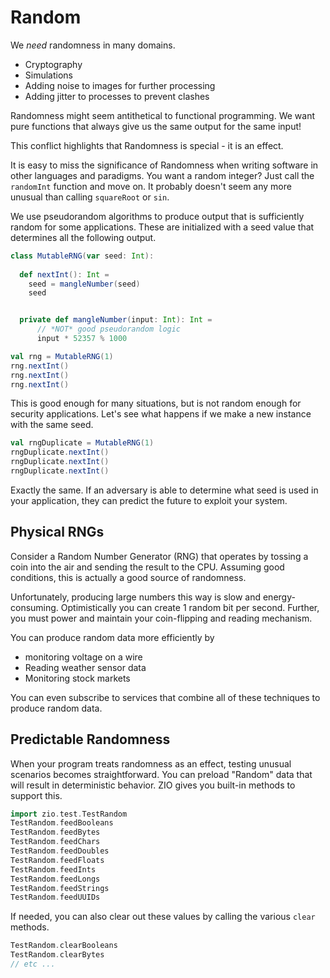 # Random

We _need_ randomness in many domains.

- Cryptography
- Simulations
- Adding noise to images for further processing
- Adding jitter to processes to prevent clashes

Randomness might seem antithetical to functional programming.
We want pure functions that always give us the same output for the same input!

This conflict highlights that Randomness is special - it is an effect.

It is easy to miss the significance of Randomness when writing software in other languages and paradigms.
You want a random integer? Just call the `randomInt` function and move on.
It probably doesn't seem any more unusual than calling `squareRoot` or `sin`.

We use pseudorandom algorithms to produce output that is sufficiently random for some applications.
These are initialized with a seed value that determines all the following output.
```scala mdoc
class MutableRNG(var seed: Int):
  
  def nextInt(): Int =
    seed = mangleNumber(seed)
    seed


  private def mangleNumber(input: Int): Int =
      // *NOT* good pseudorandom logic
      input * 52357 % 1000
```

```scala mdoc
val rng = MutableRNG(1)
rng.nextInt()
rng.nextInt()
rng.nextInt()
```
This is good enough for many situations, but is not random enough for security applications.
Let's see what happens if we make a new instance with the same seed.

```scala mdoc
val rngDuplicate = MutableRNG(1)
rngDuplicate.nextInt()
rngDuplicate.nextInt()
rngDuplicate.nextInt()
```
Exactly the same.
If an adversary is able to determine what seed is used in your application, they can predict the future to exploit your system.

## Physical RNGs
Consider a Random Number Generator (RNG) that operates by tossing a coin into the air and sending the result to the CPU.
Assuming good conditions, this is actually a good source of randomness.

Unfortunately, producing large numbers this way is slow and energy-consuming.
Optimistically you can create 1 random bit per second.
Further, you must power and maintain your coin-flipping and reading mechanism.

You can produce random data more efficiently by 

- monitoring voltage on a wire
- Reading weather sensor data
- Monitoring stock markets

You can even subscribe to services that combine all of these techniques to produce random data.

## Predictable Randomness
When your program treats randomness as an effect, testing unusual scenarios becomes straightforward.
You can preload "Random" data that will result in deterministic behavior.
ZIO gives you built-in methods to support this.

```scala mdoc:silent
import zio.test.TestRandom
TestRandom.feedBooleans
TestRandom.feedBytes
TestRandom.feedChars
TestRandom.feedDoubles
TestRandom.feedFloats
TestRandom.feedInts
TestRandom.feedLongs
TestRandom.feedStrings
TestRandom.feedUUIDs
```

If needed, you can also clear out these values by calling the various `clear` methods.

```scala mdoc:silent
TestRandom.clearBooleans
TestRandom.clearBytes
// etc ...
```